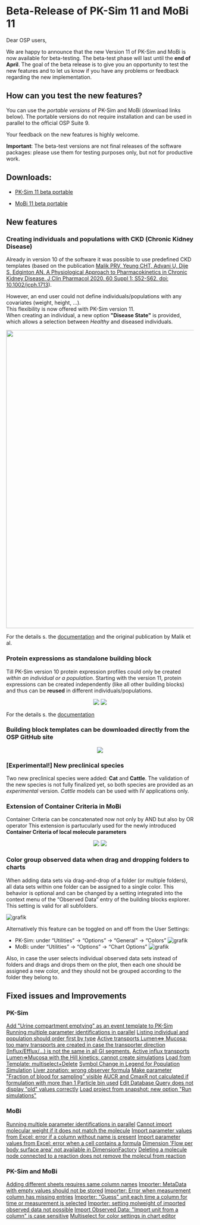 # Beta-Release of PK-Sim 11 and MoBi 11
Dear OSP users, 

We are happy to announce that the new Version 11 of PK-Sim and MoBi is now available for beta-testing. The beta-test phase will last until the **end of April**.
The goal of the beta release is to give you an opportunity to test the new features and to let us know if you have any problems or feedback regarding the new implementation.

## How can you test the new features?
You can use the *portable versions* of PK-Sim and MoBi  (download links below). The portable versions do not require installation and can be used in parallel to the official OSP Suite 9.

Your feedback on the new features is highly welcome.

**Important**: The beta-test versions are not final releases of the software packages: please use them for testing purposes only, but not for productive work.

## Downloads:

- [PK-Sim 11 beta portable](http://pk-sim-portable.open-systems-pharmacology.org)

- [MoBi 11 beta portable](http://mobi-portable.open-systems-pharmacology.org)

## New features

### Creating individuals and populations with CKD (Chronic Kidney Disease)

Already in version 10 of the software it was possible to use predefined CKD templates (based on the publication [Malik PRV, Yeung CHT, Advani U, Dije S, Edginton AN. A Physiological Approach to Pharmacokinetics in Chronic Kidney Disease. J Clin Pharmacol 2020. 60 Suppl 1: S52-S62. doi: 10.1002/jcph.1713](https://accp1.onlinelibrary.wiley.com/doi/full/10.1002/jcph.1713)).

However, an end user could not define individuals/populations with any covariates (weight, height, ...).<br>
This flexibility is now offered with PK-Sim version 11. <br>
When creating an individual, a new option **"Disease State"** is provided, which allows a selection between _Healthy_ and diseased individuals.

<p align="center">
<img width="800" src="https://user-images.githubusercontent.com/25061876/162768013-1c1b7ab9-e980-4d67-ba3c-abbd36630bdb.png">
</p>

For the details s. the [documentation](https://docs.open-systems-pharmacology.org/v/v11/working-with-pk-sim/pk-sim-documentation/pk-sim-creating-individuals#disease-state) and the original publication by Malik et al.

### Protein expressions as standalone building block
Till PK-Sim version 10 protein expression profiles could only be created _within an individual or a population_.
Starting with the version 11, protein expressions can be created independently (like all other building blocks) and thus can be **reused** in different individuals/populations.
<p align="center">
<img src="https://881660647-files.gitbook.io/~/files/v0/b/gitbook-x-prod.appspot.com/o/spaces%2FewOAYfFFhObyan6wZQs0%2Fuploads%2Fgit-blob-969bf4fe9c3d8a2534a34cb1a5a4864584c604c6%2FCreateExpressionProfile.png?alt=media">
<img src="https://user-images.githubusercontent.com/25061876/162777774-ea5c00c7-7c9f-42a5-b411-8d81be0e3ec0.png">
</p>

For the details s. the [documentation](https://docs.open-systems-pharmacology.org/v/v11/working-with-pk-sim/pk-sim-documentation/pk-sim-expression-profile)

### Building block templates can be downloaded directly from the OSP GitHub site
<p align="center">
<img src="https://user-images.githubusercontent.com/25061876/162787879-a4ef5caa-fb0e-495c-b85c-53b04a054314.png">
</p>

### [Experimental!] New preclinical species
Two new preclinical species were added: **Cat** and **Cattle**.
The validation of the new species is not fully finalized yet, so both species are provided as an _experimental_ version.
_Cattle_ models can be used with IV applications only.

### Extension of Container Criteria in MoBi
Container Criteria can be concatenated now not only by AND but also by OR operator
This extension is partucularly used for the newly introduced **Container Criteria of local molecule parameters**
<p align="center">
<img src="https://user-images.githubusercontent.com/25061876/162804251-845290d2-0ac8-4a71-b62f-5acabb87345d.png">
<img src="https://user-images.githubusercontent.com/25061876/162804399-3952afb9-d81f-477a-93de-3f4c91b7fee8.png">
</p>

### Color group observed data when drag and dropping folders to charts
When adding data sets via drag-and-drop of a folder (or multiple folders), all data sets within one folder can be assigned to a single color. This behavior is optional and can be changed by a setting integrated into the context menu of the “Observed Data” entry of the building blocks explorer. This setting is valid for all subfolders.

![grafik](https://user-images.githubusercontent.com/25061876/162808473-41bfb4e1-27ba-49cc-8868-d445e190c8f8.png)


Alternatively this feature can be toggled on and off from the User Settings:
* PK-Sim: under “Utilities” -> “Options” -> “General” -> “Colors”
![grafik](https://user-images.githubusercontent.com/25061876/162808820-fdc9519f-63b6-4569-8e33-6f99e47ba055.png)
* MoBi:  under “Utilities” -> “Options” -> “Chart Options”
![grafik](https://user-images.githubusercontent.com/25061876/162809088-98352e02-64a9-4387-a854-66ec0f3bc197.png)

Also, in case the user selects individual observed data sets instead of folders and drags and drops them on the plot, then each one should be assigned a new color, and they should not be grouped according to the folder they belong to. 

## Fixed issues and Improvements

### PK-Sim
[Add "Urine compartment emptying" as an event template to PK-Sim](https://github.com/Open-Systems-Pharmacology/PK-Sim/issues/1933)
[Running multiple parameter identifications in parallel](https://github.com/Open-Systems-Pharmacology/PK-Sim/issues/1901)
[Listing individual and population should order first by type](https://github.com/Open-Systems-Pharmacology/PK-Sim/issues/2164)
[Active transports Lumen<=> Mucosa: too many transports are created in case the transporter direction (Influx/Efflux/...) is not the same in all GI segments.](https://github.com/Open-Systems-Pharmacology/PK-Sim/issues/1930)
[Active influx transports Lumen=>Mucosa with the Hill kinetics: cannot create simulations](https://github.com/Open-Systems-Pharmacology/PK-Sim/issues/1929)
[Load from Template: multiselect+Delete](https://github.com/Open-Systems-Pharmacology/PK-Sim/issues/834)
[Symbol Change in Legend for Population Simulation](https://github.com/Open-Systems-Pharmacology/PK-Sim/issues/1522)
[Liver zonation: wrong observer formula](https://github.com/Open-Systems-Pharmacology/PK-Sim/issues/2133)
[Make parameter "Fraction of blood for sampling" visible](https://github.com/Open-Systems-Pharmacology/PK-Sim/issues/1976)
[AUCR and CmaxR not calculated if formulation with more than 1 Particle bin used](https://github.com/Open-Systems-Pharmacology/PK-Sim/issues/1755)
[Edit Database Query does not display "old" values correctly](https://github.com/Open-Systems-Pharmacology/PK-Sim/issues/2055)
[Load project from snapshot: new option "Run simulations"](https://github.com/Open-Systems-Pharmacology/PK-Sim/issues/2158)

### MoBi
[Running multiple parameter identifications in parallel](https://github.com/Open-Systems-Pharmacology/MoBi/issues/639)
[Cannot import molecular weight if it does not match the molecule](https://github.com/Open-Systems-Pharmacology/MoBi/issues/667)
[Import parameter values from Excel: error if a column without name is present](https://github.com/Open-Systems-Pharmacology/MoBi/issues/679)
[Import parameter values from Excel: error when a cell contains a formula](https://github.com/Open-Systems-Pharmacology/MoBi/issues/678)
[Dimension 'Flow per body surface area' not available in DimensionFactory](https://github.com/Open-Systems-Pharmacology/MoBi/issues/694)
[Deleting a molecule node connected to a reaction does not remove the molecul from reaction](https://github.com/Open-Systems-Pharmacology/MoBi/issues/690)

### PK-Sim and MoBi
[Adding different sheets requires same column names](https://github.com/Open-Systems-Pharmacology/PK-Sim/issues/2069)
[Importer: MetaData with empty values should not be stored](https://github.com/Open-Systems-Pharmacology/OSPSuite.Core/issues/1429)
[Importer: Error when measurement column has missing entries](https://github.com/Open-Systems-Pharmacology/OSPSuite.Core/issues/1192)
[Importer: "Guess" unit each time a column for time or measurement is selected](https://github.com/Open-Systems-Pharmacology/PK-Sim/issues/2075)
[Importer: setting molweight of imported observed data not possible](https://github.com/Open-Systems-Pharmacology/PK-Sim/issues/2073)
[Import Observed Data: "Import unit from a column" is case sensitive](https://github.com/Open-Systems-Pharmacology/PK-Sim/issues/1931)
[Multiselect for color settings in chart editor](https://github.com/Open-Systems-Pharmacology/PK-Sim/issues/553)
